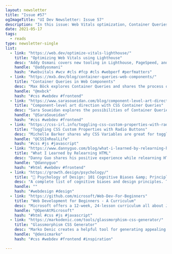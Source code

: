 ```yaml
---
layout: newsletter
title: "Issue #57"
ogImageTitle: "UI Dev Newsletter: Issue 57"
description: "In this issue: Web Vitals optimization, Container Queries exploration, Psychology of Design, and more."
date: 2021-05-17
tags:
  - reads
type: newsletter-single
list:
  - link: "https://web.dev/optimize-vitals-lighthouse/"
    title: "Optimizing Web Vitals using Lighthouse"
    desc: "Addy Osmani covers new tooling in Lighthouse, PageSpeed, and DevTools to help identify how your site can improve on the Web Vitals."
    handle: "@addyosmani"
    hash: "#webvitals #wcv #cls #fcp #cls #webperf #perfmatters"
  - link: "https://mxb.dev/blog/container-queries-web-components/"
    title: "Container Queries in Web Components"
    desc: "Max Böck explores Container Queries and shares the process of creating a book store demo."
    handle: "@mxbck"
    hash: "#css #webdev #frontend"
  - link: "https://www.sarasoueidan.com/blog/component-level-art-direction-with-container-queries-and-picture/"
    title: "Component-level art direction with CSS Container Queries"
    desc: "Sara Soueidan explores the possibilities of Container Queries by taking a closer look into a classic card component."
    handle: "@SaraSoueidan"
    hash: "#css #webdev #frontend"
  - link: "https://css-irl.info/toggling-css-custom-properties-with-radio-buttons/"
    title: "Toggling CSS Custom Properties with Radio Buttons"
    desc: "Michelle Barker shares why CSS Variables are great for toggling between different values using radio buttons."
    handle: "@CSSInRealLife"
    hash: "#css #js #javascript"
  - link: "https://www.dannyguo.com/blog/what-i-learned-by-relearning-html"
    title: "What I Learned by Relearning HTML"
    desc: "Danny Guo shares his positive experience while relearning HTML by taking a beginners course and reading the MDN documentation for HTML."
    handle: "@dannyguo"
    hash: "#html #webdev #frontend"
  - link: "https://growth.design/psychology/"
    title: "🧠 Psychology of Design: 101 Cognitive Biases &amp; Principles That Affect Your UX"
    desc: "A complete list of cognitive biases and design principles. Tons of product examples, tips, and checklists to improve your user experience."
    handle: ""
    hash: "#webdesign #design"
  - link: "https://github.com/microsoft/Web-Dev-For-Beginners"
    title: "Web Development for Beginners - A Curriculum"
    desc: "Microsoft offers a 12-week, 24-lesson curriculum all about JavaScript, CSS, and HTML basics."
    handle: "@OpenAtMicrosoft"
    hash: "#html #css #js #javascript"
  - link: "https://markodenic.com/tools/glassmorphism-css-generator/"
    title: "Glassmorphism CSS Generator"
    desc: "Marko Denic creates a helpful tool for generating appealing glass effects with CSS only."
    handle: "@denicmarko"
    hash: "#css #webdev #frontend #inspiration"

---
```


